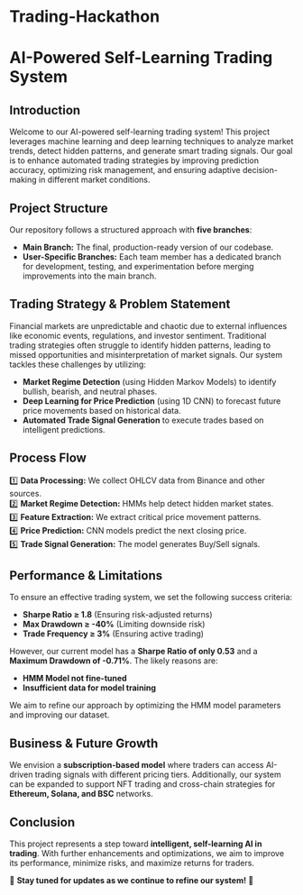 # Trading-Hackathon
# AI-Powered Self-Learning Trading System  

## Introduction  

Welcome to our AI-powered self-learning trading system! This project leverages machine learning and deep learning techniques to analyze market trends, detect hidden patterns, and generate smart trading signals. Our goal is to enhance automated trading strategies by improving prediction accuracy, optimizing risk management, and ensuring adaptive decision-making in different market conditions.  

## Project Structure  

Our repository follows a structured approach with **five branches**:  

- **Main Branch:** The final, production-ready version of our codebase.  
- **User-Specific Branches:** Each team member has a dedicated branch for development, testing, and experimentation before merging improvements into the main branch.  

## Trading Strategy & Problem Statement  

Financial markets are unpredictable and chaotic due to external influences like economic events, regulations, and investor sentiment. Traditional trading strategies often struggle to identify hidden patterns, leading to missed opportunities and misinterpretation of market signals. Our system tackles these challenges by utilizing:  

- **Market Regime Detection** (using Hidden Markov Models) to identify bullish, bearish, and neutral phases.  
- **Deep Learning for Price Prediction** (using 1D CNN) to forecast future price movements based on historical data.  
- **Automated Trade Signal Generation** to execute trades based on intelligent predictions.  

## Process Flow  

1️⃣ **Data Processing:** We collect OHLCV data from Binance and other sources.  
2️⃣ **Market Regime Detection:** HMMs help detect hidden market states.  
3️⃣ **Feature Extraction:** We extract critical price movement patterns.  
4️⃣ **Price Prediction:** CNN models predict the next closing price.  
5️⃣ **Trade Signal Generation:** The model generates Buy/Sell signals.  

## Performance & Limitations  

To ensure an effective trading system, we set the following success criteria:  

- **Sharpe Ratio ≥ 1.8** (Ensuring risk-adjusted returns)  
- **Max Drawdown ≥ -40%** (Limiting downside risk)  
- **Trade Frequency ≥ 3%** (Ensuring active trading)  

However, our current model has a **Sharpe Ratio of only 0.53** and a **Maximum Drawdown of -0.71%**. The likely reasons are:  

- **HMM Model not fine-tuned**  
- **Insufficient data for model training**  

We aim to refine our approach by optimizing the HMM model parameters and improving our dataset.  

## Business & Future Growth  

We envision a **subscription-based model** where traders can access AI-driven trading signals with different pricing tiers. Additionally, our system can be expanded to support NFT trading and cross-chain strategies for **Ethereum, Solana, and BSC** networks.  

## Conclusion  

This project represents a step toward **intelligent, self-learning AI in trading**. With further enhancements and optimizations, we aim to improve its performance, minimize risks, and maximize returns for traders.  

🚀 **Stay tuned for updates as we continue to refine our system!** 🚀  
